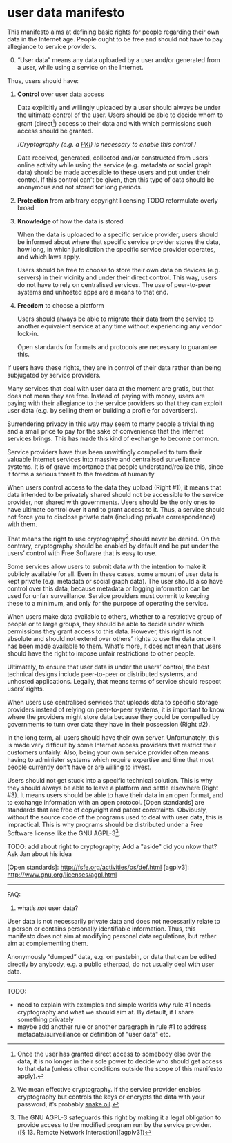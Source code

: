 # user data manifesto

This manifesto aims at defining basic rights for people regarding their own
data in the Internet age. People ought to be free and should not have to pay
allegiance to service providers. 

<ol start="0"> <li> 
“User data” means any data uploaded by a user and/or generated from a user,
while using a service on the Internet.  
</li> </ol>

Thus, users should have:

1. **Control** over user data access

    Data explicitly and willingly uploaded by a user should always be under the
    ultimate control of the user. Users should be able to decide whom to grant
    (direct[^whydirect]) access to their data and with which permissions such
    access should be granted.

    /*Cryptography (e.g. a [PKI]) is necessary to enable this control.*/

    Data received, generated, collected and/or constructed from users' online
    activity while using the service (e.g. metadata or social graph data)
    should be made accessible to these users and put under their control. If
    this control can't be given, then this type of data should be anonymous and
    not stored for long periods.

[PKI]: https://en.wikipedia.org/wiki/PKI

2. **Protection** from arbitrary copyright licensing TODO reformulate
overly broad

3. **Knowledge** of how the data is stored

    When the data is uploaded to a specific service provider, users should be
    informed about where that specific service provider stores the data, how
    long, in which jurisdiction the specific service provider operates, and
    which laws apply.

    Users should be free to choose to store their own data on devices (e.g.
    servers) in their vicinity and under their direct control. This way, users
    do not have to rely on centralised services. The use of peer-to-peer
    systems and unhosted apps are a means to that end.

4. **Freedom** to choose a platform

    Users should always be able to migrate their data from the service to
    another equivalent service at any time without experiencing any vendor
    lock-in.

    Open standards for formats and protocols are necessary to guarantee this.
    <!--TODO add Free Software here-->




If users have these rights, they are in control of their data rather than being
subjugated by service providers. 

Many services that deal with user data at the moment are gratis, but that does
not mean they are free. Instead of paying with money, users are paying with
their allegiance to the service providers so that they can exploit user data
(e.g. by selling them or building a profile for advertisers). 

Surrendering privacy in this way may seem to many people a trivial thing and a
small price to pay for the sake of convenience that the Internet services
brings. This has made this kind of exchange to become common.

Service providers have thus been unwittingly compelled to turn their valuable
Internet services into massive and centralised surveillance systems. It is of
grave importance that people understand/realize this, since it forms a serious
threat to the freedom of humanity

When users control access to the data they upload (Right #1), it means that
data intended to be privately shared should not be accessible to the service
provider, nor shared with governments.  Users should be the only ones to have
ultimate control over it and to grant access to it. Thus, a service should not
force you to disclose private data (including private correspondence) with
them. 

That means the right to use cryptography[^snake-oil] should never be denied. On
the contrary, cryptography should be enabled by default and be put under the
users’ control with Free Software that is easy to use.  

[^snake-oil]: We mean effective cryptography. If the service provider enables
  cryptography but controls the keys or encrypts the data with your password,
  it’s probably [snake oil][Snake Oil].

[Snake Oil]: https://en.wikipedia.org/wiki/Snake_oil_%28cryptography%29

Some services allow users to submit data with the intention to make it publicly
available for all. Even in these cases, some amount of user data is kept
private (e.g. metadata or social graph data). The user should also have control
over this data, because metadata or logging information can be used for unfair
surveillance.  Service providers must commit to keeping these to a minimum, and
only for the purpose of operating the service.

When users make data available to others, whether to a restrictive group of
people or to large groups, they should be able to decide under which
permissions they grant access to this data. However, this right is not absolute
and should not extend over others’ rights to use the data once it has been made
available to them.  What’s more, it does not mean that users should have the
right to impose unfair restrictions to other people. 

Ultimately, to ensure that user data is under the users’ control, the best
technical designs include peer-to-peer or distributed systems, and unhosted
applications. Legally, that means terms of service should respect users’
rights.

When users use centralised services that uploads data to specific storage
providers instead of relying on peer-to-peer systems, it is important to know
where the providers might store data because they could be compelled by
governments to turn over data they have in their possession (Right #2).

In the long term, all users should have their own server.  Unfortunately, this
is made very difficult by some Internet access providers that restrict their
customers unfairly. Also, being your own service provider often means having to
administer systems which require expertise and time that most people currently
don’t have or are willing to invest.

Users should not get stuck into a specific technical solution.  This is why
they should always be able to leave a platform and settle elsewhere (Right #3).
It means users should be able to have their data in an open format, and to
exchange information with an open protocol. [Open standards] are standards that
are free of copyright and patent constraints. Obviously, without the source
code of the programs used to deal with user data, this is impractical. This is
why programs should be distributed under a Free Software license like the GNU
AGPL-3[^agpl].

[^agpl]: The GNU AGPL-3 safeguards this right by making it a legal obligation
  to provide access to the modified program run by the service provider.
  ([§ 13. Remote Network Interaction][agplv3])

[^whydirect]: Once the user has granted direct access to somebody else over the
  data, it is no longer in their sole power to decide who should get access to
  that data (unless other conditions outside the scope of this manifesto
  apply).


TODO: add about right to cryptography; Add a "aside" did you nkow that? Ask Jan about his idea

[Open standards]: http://fsfe.org/activities/os/def.html [agplv3]:
http://www.gnu.org/licenses/agpl.html

-----

FAQ:

1. what’s *not* user data?

User data is not necessarily private data and does not necessarily relate to a
person or contains personally identifiable information. Thus, this manifesto
does not aim at modifying personal data regulations, but rather aim at
complementing them.

Anonymously “dumped” data, e.g. on pastebin, or data that can be edited
directly by anybody, e.g. a public etherpad, do not usually deal with user
data.

-----



TODO:

 - need to explain with examples and simple worlds why rule #1 needs
   cryptography and what we should aim at. By default, if I share something
   privately
 - maybe add another rule or another paragraph in rule #1 to address
   metadata/surveillance or definition of "user data" etc.
